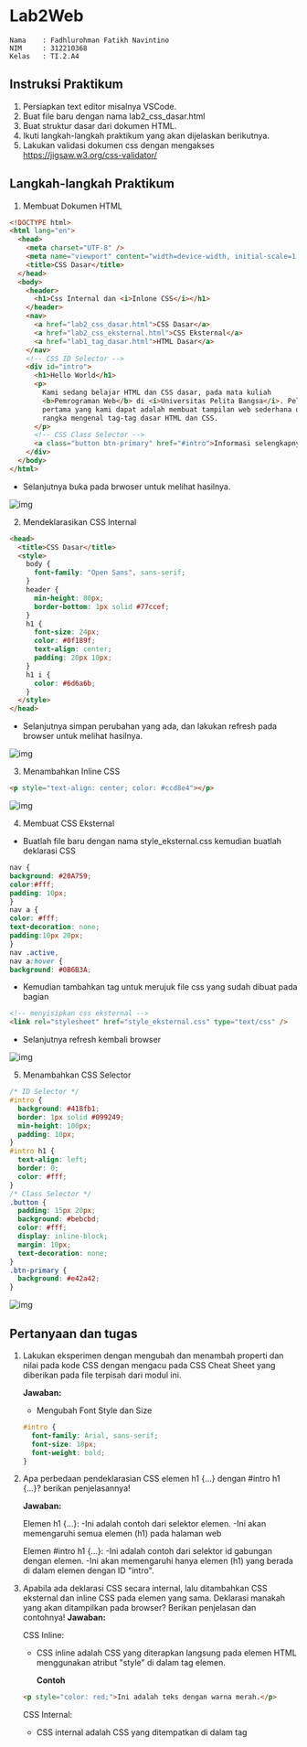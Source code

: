 # Lab2Web

```
Nama    : Fadhlurohman Fatikh Navintino
NIM     : 312210368
Kelas   : TI.2.A4
```

## **Instruksi Praktikum**

1. Persiapkan text editor misalnya VSCode.
2. Buat file baru dengan nama lab2_css_dasar.html
3. Buat struktur dasar dari dokumen HTML.
4. Ikuti langkah-langkah praktikum yang akan dijelaskan berikutnya.
5. Lakukan validasi dokumen css dengan mengakses https://jigsaw.w3.org/css-validator/

## **Langkah-langkah Praktikum**

1. Membuat Dokumen HTML

```html
<!DOCTYPE html>
<html lang="en">
  <head>
    <meta charset="UTF-8" />
    <meta name="viewport" content="width=device-width, initial-scale=1.0" />
    <title>CSS Dasar</title>
  </head>
  <body>
    <header>
      <h1>Css Internal dan <i>Inlone CSS</i></h1>
    </header>
    <nav>
      <a href="lab2_css_dasar.html">CSS Dasar</a>
      <a href="lab2_css_eksternal.html">CSS Eksternal</a>
      <a href="lab1_tag_dasar.html">HTML Dasar</a>
    </nav>
    <!-- CSS ID Selector -->
    <div id="intro">
      <h1>Hello World</h1>
      <p>
        Kami sedang belajar HTML dan CSS dasar, pada mata kuliah
        <b>Pemrograman Web</b> di <i>Universitas Pelita Bangsa</i>. Pelajaran
        pertama yang kami dapat adalah membuat tampilan web sederhana dalam
        rangka mengenal tag-tag dasar HTML dan CSS.
      </p>
      <!-- CSS Class Selector -->
      <a class="button btn-primary" href="#intro">Informasi selengkapnya.</a>
    </div>
  </body>
</html>
```

- Selanjutnya buka pada brwoser untuk melihat hasilnya.

![img](Image/1.png)

2. Mendeklarasikan CSS Internal

```html
<head>
  <title>CSS Dasar</title>
  <style>
    body {
      font-family: "Open Sans", sans-serif;
    }
    header {
      min-height: 80px;
      border-bottom: 1px solid #77ccef;
    }
    h1 {
      font-size: 24px;
      color: #0f189f;
      text-align: center;
      padding: 20px 10px;
    }
    h1 i {
      color: #6d6a6b;
    }
  </style>
</head>
```

- Selanjutnya simpan perubahan yang ada, dan lakukan refresh pada browser untuk melihat
  hasilnya.

![img](Image/2.png)

3. Menambahkan Inline CSS

```html
<p style="text-align: center; color: #ccd8e4"></p>
```

![img](Image/3.png)

4. Membuat CSS Eksternal

- Buatlah file baru dengan nama style_eksternal.css kemudian buatlah deklarasi CSS

```css
nav {
background: #20A759;
color:#fff;
padding: 10px;
}
nav a {
color: #fff;
text-decoration: none;
padding:10px 20px;
}
nav .active,
nav a:hover {
background: #0B6B3A;
```

- Kemudian tambahkan tag <link> untuk merujuk file css yang sudah dibuat pada bagian <head>

```html
<!-- menyisipkan css eksternal -->
<link rel="stylesheet" href="style_eksternal.css" type="text/css" />
```

- Selanjutnya refresh kembali browser

![img](Image/4.png)

5. Menambahkan CSS Selector

```css
/* ID Selector */
#intro {
  background: #418fb1;
  border: 1px solid #099249;
  min-height: 100px;
  padding: 10px;
}
#intro h1 {
  text-align: left;
  border: 0;
  color: #fff;
}
/* Class Selector */
.button {
  padding: 15px 20px;
  background: #bebcbd;
  color: #fff;
  display: inline-block;
  margin: 10px;
  text-decoration: none;
}
.btn-primary {
  background: #e42a42;
}
```

![img](Image/5.png)

## **Pertanyaan dan tugas**

1.  Lakukan eksperimen dengan mengubah dan menambah properti dan nilai pada kode CSS
    dengan mengacu pada CSS Cheat Sheet yang diberikan pada file terpisah dari modul ini.

    **Jawaban:** 
    
    - Mengubah Font Style dan Size
    ```css
    #intro {
      font-family: Arial, sans-serif;
      font-size: 18px;
      font-weight: bold;
    }
    ```
2.  Apa perbedaan pendeklarasian CSS elemen h1 {...} dengan #intro h1 {...}? berikan
    penjelasannya!

    **Jawaban:**

    Elemen h1 {...}:
    -Ini adalah contoh dari selektor elemen.
    -Ini akan memengaruhi semua elemen (h1) pada halaman web

    Elemen #intro h1 {...}:
    -Ini adalah contoh dari selektor id gabungan dengan elemen.
    -Ini akan memengaruhi hanya elemen (h1) yang berada di dalam elemen dengan ID "intro".

3.  Apabila ada deklarasi CSS secara internal, lalu ditambahkan CSS eksternal dan inline CSS pada
    elemen yang sama. Deklarasi manakah yang akan ditampilkan pada browser? Berikan
    penjelasan dan contohnya!
    **Jawaban:**

    CSS Inline:
    - CSS inline adalah CSS yang diterapkan langsung pada elemen HTML menggunakan atribut "style" di dalam tag elemen.

      **Contoh**

    ```html
    <p style="color: red;">Ini adalah teks dengan warna merah.</p>
    ```

    CSS Internal:

    - CSS internal adalah CSS yang ditempatkan di dalam tag <style> di dalam elemen <head> dokumen HTML.
      **Contoh**

    ```html
    <head>
      <style>
        p {
          color: blue;
        }
      </style>
    </head>
    ```

    CSS Eksternal: - CSS eksternal adalah CSS yang ditempatkan dalam berkas terpisah dan dihubungkan dengan dokumen HTML menggunakan tag <link>.

    ```html
    <head>
      <link rel="stylesheet" type="text/css" href="styles.css" />
    </head>
    ```

    Jadi, urutan prioritas adalah: CSS Inline > CSS Internal > CSS Eksternal.

4.  Pada sebuah elemen HTML terdapat ID dan Class, apabila masing-masing selector tersebut
    terdapat deklarasi CSS, maka deklarasi manakah yang akan ditampilkan pada browser?
    Berikan penjelasan dan contohnya! ( <p id="paragraf-1" class="text-paragraf"> )

    **Jawaban**

    Ketika sebuah elemen HTML memiliki baik ID maupun class, dan masing-masing selector tersebut memiliki deklarasi CSS, maka deklarasi yang akan ditampilkan oleh browser adalah deklarasi yang menggunakan ID. Ini karena selektor ID memiliki prioritas yang lebih tinggi daripada selektor class.

    **Contoh**

    ```html
    <p id="paragraf-1" class="text-paragraf">Ini adalah teks paragraf.</p>
    ```
    - Deklarasi CSS yang mengggunakan ID:

    ```css
    #paragraf-1 {
    color: blue;
    }
    ```

    - Deklarasi CSS yang menggunakan class:
    ```css
    .text-paragraf {
    font-weight: bold;
    }
    ```